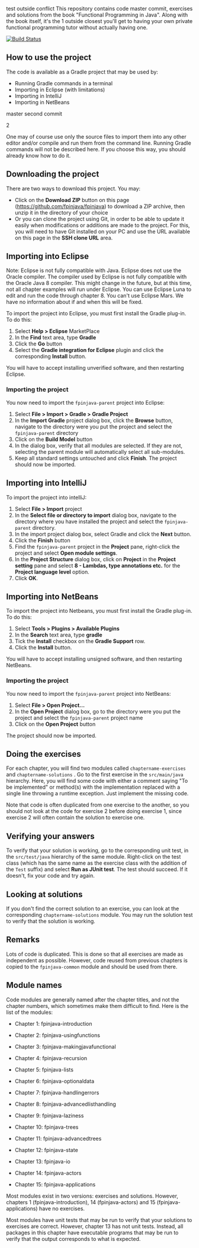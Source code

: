 test outside conflict This repository contains code master commit, exercises and solutions from the book "Functional Programming in Java". Along with the book itself, it's the
1 outside
closest you'll get to having your own private functional programming tutor without actually having one.

[![Build Status][badge-travis]][travis]

[badge-travis]: https://travis-ci.org/fpinjava/fpinjava.png?branch=master
[travis]: https://travis-ci.org/fpinjava/fpinjava

## How to use the project

The code is available as a Gradle project that may be used  by:

- Running Gradle commands in a terminal
- Importing in Eclipse (with limitations)
- Importing in IntelliJ
- Importing in NetBeans

master second commit 

2 

One may of course use only the source files to import them into any other editor and/or compile and run them from the command line. Running Gradle
commands will not be described here. If you choose this way, you should already know how to do it.

## Downloading the project

There are two ways to download this project. You may:

- Click on the **Download ZIP** button on this page (https://github.com/fpinjava/fpinjava) to download a ZIP archive, then unzip it in the directory
of your choice
- Or you can clone the project using Git, in order to be able to update it easily when modifications or additions are made to the project. For this,
you will need to have Git installed on your PC and use the URL available on this page in the **SSH clone URL** area.

## Importing into Eclipse

Note: Eclipse is not fully compatible with Java. Eclipse does not use the Oracle compiler. The compiler used by Eclipse is not fully compatible with the Oracle Java 8 compiler. This might change in the future, but at this time, not all chapter examples will run under Eclipse. You can use Eclipse Luna to edit and run the code through chapter 8. You can't use Eclipse Mars. We have no information about if and when this will be fixed.

To import the project into Eclipse, you must first install the Gradle plug-in. To do this:

1. Select **Help > Eclipse** MarketPlace
1. In the **Find** text area, type **Gradle**
1. Click the **Go** button
1. Select the **Gradle integration for Eclipse** plugin and click the corresponding **Install** button.

You will have to accept installing unverified software, and then restarting Eclipse.

### Importing the project

You now need to import the `fpinjava-parent` project into Eclipse:

1. Select **File > Import > Gradle > Gradle Project**
1. In the **Import Gradle** project dialog box, click the **Browse** button, navigate to the directory were you put the project and select
the `fpinjava-parent` directory
1. Click on the **Build Model** button
1. In the dialog box, verify that all modules are selected. If they are not, selecting the parent module will automatically select all sub-modules.
1. Keep all standard settings untouched and click **Finish**. The project should now be imported.

## Importing into IntelliJ

To import the project into intelliJ:

1. Select **File > Import** project
1. In the **Select file or directory to import** dialog box, navigate to the directory where you have installed the project and select
the `fpinjava-parent` directory.
1. In the import project dialog box, select Gradle and click the **Next** button.
1. Click the **Finish** button
1. Find the `fpinjava-parent` project in the **Project** pane, right-click  the project and select **Open module settings**.
1. In the **Project Structure** dialog box, click on **Project** in the **Project setting** pane and select **8 - Lambdas, type annotations etc.**
for the **Project language level** option.
1. Click **OK**.

## Importing into NetBeans

To import the project into Netbeans, you must first install the Gradle plug-in. To do this:

1. Select **Tools > Plugins > Available Plugins**
1. In the **Search** text area, type **gradle**
1. Tick the **Install** checkbox on the **Gradle Support** row.
1. Click the **Install** button.

You will have to accept installing unsigned software, and then restarting NetBeans.

### Importing the project

You now need to import the `fpinjava-parent` project into NetBeans:

1. Select **File > Open Project...**
1. In the **Open Project** dialog box, go to the directory were you put the project and select
the `fpinjava-parent` project name
1. Click on the **Open Project** button

The project should now be imported.


## Doing the exercises

For each chapter, you will find two modules called `chaptername-exercises` and `chaptername-solutions` . Go to the first exercise in
the `src/main/java` hierarchy. Here, you will find some code with either a comment saying "To be implemented" or method(s) with the
implementation replaced with a single line throwing a runtime exception. Just implement the missing code.

Note that code is often duplicated from one exercise to the another, so you should not look at the code for exercise 2 before doing exercise 1,
since exercise 2 will often contain the solution to exercise one.

## Verifying your answers

To verify that your solution is working, go to the corresponding unit test, in the `src/test/java` hierarchy of the same module. Right-click
on the test class (which has the same name as the exercise class with the addition of the `Test` suffix) and select **Run as JUnit test**. The test should
succeed. If it doesn't, fix your code and try again.

## Looking at solutions

If you don't find the correct solution to an exercise, you can look at the corresponding `chaptername-solutions` module. You may run the solution
test to verify that the solution is working.

## Remarks

Lots of code is duplicated. This is done so that all exercises are made as independent as possible. However, code reused from previous chapters
is copied to the `fpinjava-common` module and should be used from there.

## Module names

Code modules are generally named after the chapter titles, and not the chapter numbers, which sometimes make them difficult to find. Here is the list of the modules:

* Chapter 1: fpinjava-introduction

* Chapter 2: fpinjava-usingfunctions

* Chapter 3: fpinjava-makingjavafunctional

* Chapter 4: fpinjava-recursion

* Chapter 5: fpinjava-lists

* Chapter 6: fpinjava-optionaldata

* Chapter 7: fpinjava-handlingerrors

* Chapter 8: fpinjava-advancedlisthandling

* Chapter 9: fpinjava-laziness

* Chapter 10: fpinjava-trees

* Chapter 11: fpinjava-advancedtrees

* Chapter 12: fpinjava-state

* Chapter 13: fpinjava-io

* Chapter 14: fpinjava-actors

* Chapter 15: fpinjava-applications

Most modules exist in two versions: exercises and solutions. However, chapters 1 (fpinjava-introduction), 14 (fpinjava-actors) and 15 (fpinjava-applications) have no exercises.

Most modules have unit tests that may be run to verify that your solutions to exercises are correct. However, chapter 13 has not unit tests. Instead, all packages in this chapter have executable programs that may be run to verify that the output corresponds to what is expected.



